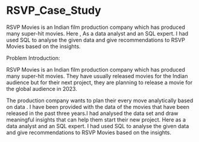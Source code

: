# RSVP_Case_Study
RSVP Movies is an Indian film production company which has produced many super-hit movies. Here , As a data analyst and an SQL expert. I had used SQL to analyse the given data and give recommendations to RSVP Movies based on the insights.

Problem Introduction:

RSVP Movies is an Indian film production company which has produced many super-hit movies. They have usually released movies for the Indian audience but for their next project, they are planning to release a movie for the global audience in 2023.

  The production company wants to plan their every move analytically based on data . I have been provided with the data of the movies that have been released in the past three years.I had analysed the data set and draw meaningful insights that can help them start their new project. 
Here as a data analyst and an SQL expert. I had used SQL to analyse the given data and give recommendations to RSVP Movies based on the insights.
